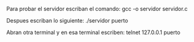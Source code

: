 Para probar el servidor escriban el comando: gcc -o servidor servidor.c

Despues escriban lo siguiente: ./servidor puerto

Abran otra terminal y en esa terminal escriben: telnet 127.0.0.1 puerto
